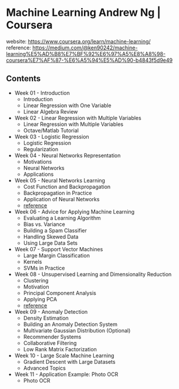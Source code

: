 # Machine Learning Andrew Ng | Coursera
website: https://www.coursera.org/learn/machine-learning/ </br>
reference: https://medium.com/@ken90242/machine-learning%E5%AD%B8%E7%BF%92%E6%97%A5%E8%A8%98-coursera%E7%AF%87-%E6%A5%94%E5%AD%90-b4843f5d9e49 

## Contents
* Week 01 - Introduction
    * Introduction
    * Linear Regression with One Variable
    * Linear Algebra Review
* Week 02 - Linear Regression with Multiple Variables
    * Linear Regression with Multiple Variables
    * Octave/Matlab Tutorial
* Week 03 - Logistic Regression
    * Logistic Regression
    * Regularization
* Week 04 - Neural Networks Representation
	* Motivations
	* Neural Networks
	* Applications
* Week 05 - Neural Networks Learning
	* Cost Function and Backpropagation
	* Backpropagation in Practice
	* Application of Neural Networks
	* [reference](http://cpmarkchang.logdown.com/posts/277349-neural-network-backward-propagation)
* Week 06 - Advice for Applying Machine Learning
	* Evaluating a Learning Algorithm
	* Bias vs. Variance
	* Building a Spam Classifier
	* Handling Skewed Data
	* Using Large Data Sets
* Week 07 - Support Vector Machines
	* Large Margin Classification
	* Kernels
	* SVMs in Practice
* Week 08 - Unsupervised Learning and Dimensionality Reduction
	* Clustering
	* Motivation
	* Principal Component Analysis
	* Applying PCA
	* [reference](https://medium.com/@chih.sheng.huang821/%E6%A9%9F%E5%99%A8-%E7%B5%B1%E8%A8%88%E5%AD%B8%E7%BF%92-%E4%B8%BB%E6%88%90%E5%88%86%E5%88%86%E6%9E%90-principle-component-analysis-pca-58229cd26e71)
* Week 09 - Anomaly Detection
	* Density Estimation
	* Building an Anomaly Detection System
	* Multivariate Gaussian Distribution (Optional)
	* Recommender Systems
	* Collaborative Filtering
	* Low Rank Matrix Factorization
* Week 10 - Large Scale Machine Learning
	* Gradient Descent with Large Datasets
	* Advanced Topics
* Week 11 - Application Example: Photo OCR
	* Photo OCR